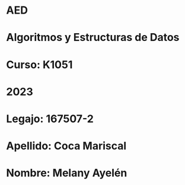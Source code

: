 # AED

#   Algoritmos y Estructuras de Datos
#   Curso: K1051
#   2023
#   Legajo: 167507-2
#   Apellido: Coca Mariscal
#   Nombre: Melany Ayelén
